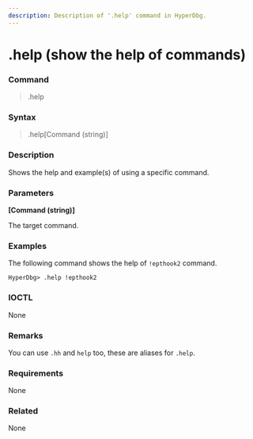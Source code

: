 ```yaml
---
description: Description of '.help' command in HyperDbg.
---
```


# .help (show the help of commands)

### Command

> .help

### Syntax

> .help\[Command (string)]

### Description

Shows the help and example(s) of using a specific command.

### Parameters

**\[Command (string)]**

The target command.

### Examples

The following command shows the help of `!epthook2` command.

```
HyperDbg> .help !epthook2
```

### IOCTL

None

### Remarks

You can use `.hh` and `help` too, these are aliases for `.help`.

### Requirements

None

### Related

None
